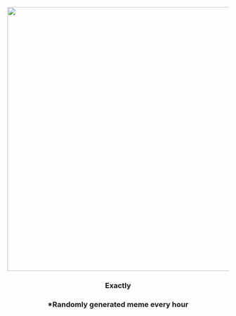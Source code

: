<p align="center">
        <img src="https://i.redd.it/cmcw17f5ug291.jpg" width="600" height="600">
        </p>
        <h3 align="center">Exactly</h3>
        <h3 align="center">*Randomly generated meme every hour</h3>
    